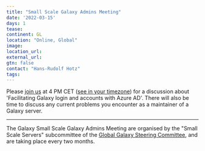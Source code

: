 ```yaml
---
title: "Small Scale Galaxy Admins Meeting"
date: '2022-03-15'
days: 1
tease: 
continent: GL
location: "Online, Global"
image: 
location_url: 
external_url:
gtn: false
contact: "Hans-Rudolf Hotz"
tags: 
---
```




Please <a href="https://fmi.zoom.us/j/96520894341?pwd=NDJWTmpzc2s2RktEbTRZVmt2aWU1Zz09">join us</a> at 4 PM CET (<a href="https://www.timeanddate.com/worldclock/fixedtime.html?msg=Small+Scale+Galaxy+Admins+Meeting&iso=20220315T16&p1=1229&ah=1">see in your timezone</a>) for a discussion about 'Facilitating Galaxy login and accounts with Azure AD'. There will also be time to discuss any current problems you encounter as a maintainer of a Galaxy server.



---

The Galaxy Small Scale Galaxy Admins Meeting are organised by the "Small Scale Servers" subcommittee of the [Global Galaxy Steering Committee](https://galaxyproject.org/community/steering/), and are taking place every two months.

